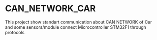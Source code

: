 # CAN_NETWORK_CAR
This project show standart communication about CAN NETWORK of Car and some sensors/module connect Microcontroller STM32F1 through protocols.
